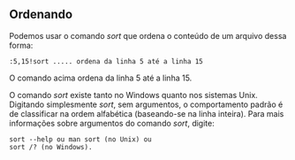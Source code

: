 Ordenando
---------

Podemos usar o comando *sort* que ordena o conteúdo de um
arquivo dessa forma:
```
:5,15!sort ..... ordena da linha 5 até a linha 15
```
O comando acima ordena da linha 5 até a linha 15.

O comando *sort* existe tanto no Windows quanto nos
sistemas Unix. Digitando simplesmente *sort*, sem
argumentos, o comportamento padrão é de classificar na ordem alfabética
(baseando-se na linha inteira). Para mais informações sobre argumentos
do comando *sort*, digite:
```
sort --help ou man sort (no Unix) ou
sort /? (no Windows).
```
